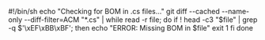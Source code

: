 
#!/bin/sh
echo "Checking for BOM in .cs files..."
git diff --cached --name-only --diff-filter=ACM "*.cs" | while read -r file; do
  if ! head -c3 "$file" | grep -q $'\xEF\xBB\xBF'; then
    echo "ERROR: Missing BOM in $file"
    exit 1
  fi
done

